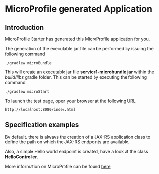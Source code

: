 # MicroProfile generated Application

## Introduction

MicroProfile Starter has generated this MicroProfile application for you.

The generation of the executable jar file can be performed by issuing the following command



    ./gradlew microBundle


This will create an executable jar file **service1-microbundle.jar** within the _build/libs_ gradle folder. This can be started by executing the following command


    ./gradlew microStart



To launch the test page, open your browser at the following URL

    http://localhost:8080/index.html  



## Specification examples

By default, there is always the creation of a JAX-RS application class to define the path on which the JAX-RS endpoints are available.

Also, a simple Hello world endpoint is created, have a look at the class **HelloController**.

More information on MicroProfile can be found [here](https://microprofile.io/)


